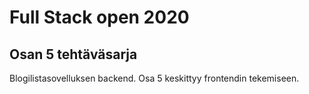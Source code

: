 # Full Stack open 2020
## Osan 5 tehtäväsarja

Blogilistasovelluksen backend.
Osa 5 keskittyy frontendin tekemiseen.